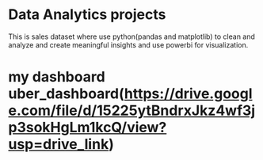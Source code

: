 # Data Analytics projects
This is sales dataset where use python(pandas and matplotlib) to clean and analyze and create meaningful insights and use powerbi for visualization.

# my dashboard uber_dashboard(https://drive.google.com/file/d/15225ytBndrxJkz4wf3jp3sokHgLm1kcQ/view?usp=drive_link)
